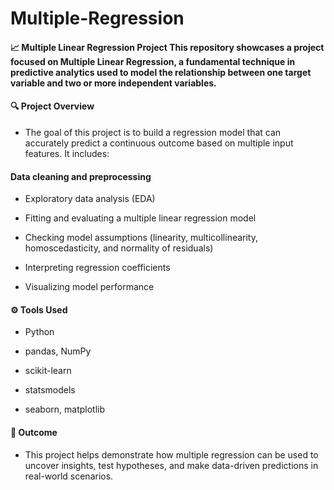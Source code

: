 # Multiple-Regression
#### 📈 Multiple Linear Regression Project This repository showcases a project focused on Multiple Linear Regression, a fundamental technique in predictive analytics used to model the relationship between one target variable and two or more independent variables.
#### 🔍 Project Overview
- The goal of this project is to build a regression model that can accurately predict a continuous outcome based on multiple input features. It includes:

#### Data cleaning and preprocessing

- Exploratory data analysis (EDA)

- Fitting and evaluating a multiple linear regression model

- Checking model assumptions (linearity, multicollinearity, homoscedasticity, and normality of residuals)

- Interpreting regression coefficients

- Visualizing model performance

#### ⚙️ Tools Used
- Python

- pandas, NumPy

- scikit-learn

- statsmodels

- seaborn, matplotlib

#### 🎯 Outcome
- This project helps demonstrate how multiple regression can be used to uncover insights, test hypotheses, and make data-driven predictions in real-world scenarios.


